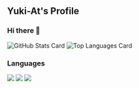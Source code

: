 ## Yuki-At's Profile
### Hi there 👋

![GitHub Stats Card](https://github-readme-stats.vercel.app/api?username=Yuki-At&count_private=true&show_icons=true&theme=jolly)
![Top Languages Card](https://github-readme-stats.vercel.app/api/top-langs/?username=Yuki-At&theme=jolly)

### Languages

![](https://img.shields.io/badge/-C-333?logo=C)
![](https://img.shields.io/badge/-C++-333?logo="C++")
![](https://img.shields.io/badge/-Java-333?logo=Java)
